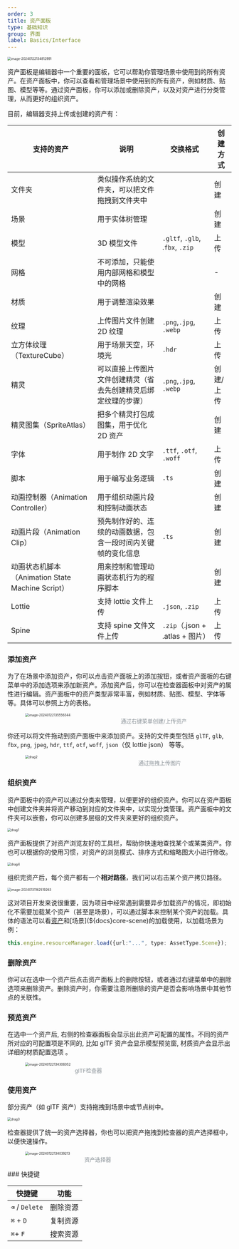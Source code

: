 ```yaml
---
order: 3
title: 资产面板
type: 基础知识
group: 界面
label: Basics/Interface
---
```


<img src="https://gw.alipayobjects.com/zos/OasisHub/f0c6ef22-b6f5-4ac7-876c-fff2e4a8b99d/image-20240122134812991.png" alt="image-20240122134812991" style="zoom:50%;" />

资产面板是编辑器中一个重要的面板，它可以帮助你管理场景中使用到的所有资产。在资产面板中，你可以查看和管理场景中使用到的所有资产，例如材质、贴图、模型等等。通过资产面板，你可以添加或删除资产，以及对资产进行分类管理，从而更好的组织资产。

目前，编辑器支持上传或创建的资产有：

| 支持的资产 | 说明 | 交换格式 | 创建方式 |
| --- | --- | --- | --- |
| 文件夹 | 类似操作系统的文件夹，可以把文件拖拽到文件夹中 |  | 创建 |
| 场景 | 用于实体树管理 |  | 创建 |
| 模型 | 3D 模型文件 | `.gltf`, `.glb`, .`fbx`, `.zip` | 上传 |
| 网格 | 不可添加，只能使用内部网格和模型中的网格 |  | - |
| 材质 | 用于调整渲染效果 |  | 创建 |
| 纹理 | 上传图片文件创建 2D 纹理 | `.png`,`.jpg`,` .webp` | 上传 |
| 立方体纹理（TextureCube） | 用于场景天空，环境光 | `.hdr` | 上传 |
| 精灵 | 可以直接上传图片文件创建精灵（省去先创建精灵后绑定纹理的步骤） | `.png`,`.jpg`,` .webp` | 创建/上传 |
| 精灵图集（SpriteAtlas） | 把多个精灵打包成图集，用于优化 2D 资产 |  | 创建 |
| 字体 | 用于制作 2D 文字 | `.ttf`, `.otf`, `.woff` | 上传 |
| 脚本 | 用于编写业务逻辑 | `.ts` | 创建 |
| 动画控制器（Animation Controller） | 用于组织动画片段和控制动画状态 |  | 创建 |
| 动画片段（Animation Clip） | 预先制作好的、连续的动画数据，包含一段时间内关键帧的变化信息 | `.ts` | 创建 |
| 动画状态机脚本（Animation State Machine Script） | 用来控制和管理动画状态机行为的程序脚本 |  | 创建 |
| Lottie | 支持 lottie 文件上传 | `.json`, `.zip` | 上传 |
| Spine | 支持 spine 文件文件上传 | `.zip`（.json + .atlas  + 图片） | 上传 |

### 添加资产

为了在场景中添加资产，你可以点击资产面板上的添加按钮，或者资产面板的右键菜单中的添加选项来添加新资产。添加资产后，你可以在检查器面板中对资产的属性进行编辑。资产面板中的资产类型非常丰富，例如材质、贴图、模型、字体等等。具体可以参照上方的表格。

<figure style="width: 578px;">
 <img src="https://gw.alipayobjects.com/zos/OasisHub/5bc3747d-b1e9-4864-b490-7f9d3eb86e93/image-20240122135556344.png" alt="image-20240122135556344" style="zoom:50%;" />
  <figcaption style="text-align:center; color: #889096; font-size: 12px;">通过右键菜单创建/上传资产</figcaption>
</figure>

你还可以将文件拖动到资产面板中来添加资产。支持的文件类型包括 `glTF`, `glb`, `fbx`, `png`, `jpeg`, `hdr`, `ttf`, `otf`, `woff`, `json`（仅 lottie json） 等等。

<figure style="width:605px;">
<img src="https://gw.alipayobjects.com/zos/OasisHub/15d62349-0820-44ec-8eb6-4e5a82121341/drag2.gif" alt="drag2" style="zoom:50%;" />
  <figcaption style="text-align:center; color: #889096; font-size: 12px;">通过拖拽上传图片</figcaption>
</figure>

### 组织资产

资产面板中的资产可以通过分类来管理，以便更好的组织资产。你可以在资产面板中创建文件夹并将资产移动到对应的文件夹中，以实现分类管理。资产面板中的文件夹可以嵌套，你可以创建多层级的文件夹来更好的组织资产。

<img src="https://gw.alipayobjects.com/zos/OasisHub/520edde4-a54b-4b53-bd47-d1738d08e26a/drag1.gif" alt="drag1" style="zoom:50%;" />

资产面板提供了对资产浏览友好的工具栏，帮助你快速地查找某个或某类资产。你也可以根据你的使用习惯，对资产的浏览模式、排序方式和缩略图大小进行修改。

<img src="https://gw.alipayobjects.com/zos/OasisHub/538c4cc0-7180-404a-8163-24564541bd75/drag4.gif" alt="drag4" style="zoom: 50%;" />

组织完资产后，每个资产都有一个**相对路径**，我们可以右击某个资产拷贝路径。

<img src="https://gw.alipayobjects.com/zos/OasisHub/5c56884c-ac30-4f87-95a8-48d96117a53b/image-20240131162519263.png" alt="image-20240131162519263" style="zoom:50%;" />

这对项目开发来说很重要，因为项目中经常遇到需要异步加载资产的情况，即初始化不需要加载某个资产（甚至是场景），可以通过脚本来控制某个资产的加载。具体的语法可以看[资产](${docs}resource-manager)和[场景](${docs}core-scene)的加载使用，以加载场景为例：

```typescript
this.engine.resourceManager.load({url:"...", type: AssetType.Scene});
```



### 删除资产

你可以在选中一个资产后点击资产面板上的删除按钮，或者通过右键菜单中的删除选项来删除资产。删除资产时，你需要注意所删除的资产是否会影响场景中其他节点的关联性。

### 预览资产

在选中一个资产后, 右侧的检查器面板会显示出此资产可配置的属性。不同的资产所对应的可配置项是不同的, 比如 glTF 资产会显示模型预览窗, 材质资产会显示出详细的材质配置选项 。

<figure style="width: 284px;">
 <img src="https://gw.alipayobjects.com/zos/OasisHub/ffb89d11-b221-4757-96f9-c4950ea7f225/image-20240122134306052.png" alt="image-20240122134306052" style="zoom:50%;" />
  <figcaption style="text-align:center; color: #889096;font-size: 12px;">glTF检查器</figcaption>
</figure>


### 使用资产

部分资产（如 glTF 资产）支持拖拽到场景中或节点树中。

<img src="https://gw.alipayobjects.com/zos/OasisHub/1220149f-b509-4e7e-bf11-5f0bc4de5bd6/drag3.gif" alt="drag3" style="zoom:50%;" />

检查器提供了统一的资产选择器，你也可以把资产拖拽到检查器的资产选择框中，以便快速操作。

<figure style="width: 326px;">
 <img src="https://gw.alipayobjects.com/zos/OasisHub/f456c74e-b8ba-4bd6-9cf9-4f907535af26/image-20240122134039213.png" alt="image-20240122134039213" style="zoom:50%;" />
  <figcaption style="text-align:center; color: #889096; font-size: 12px;">资产选择器</figcaption>
</figure>
### 快捷键

| 快捷键          | 功能     |
| --------------- | -------- |
| `⌫`  / `Delete` | 删除资源 |
| `⌘` + `D`       | 复制资源 |
| `⌘`+ `F`        | 搜索资源 |

